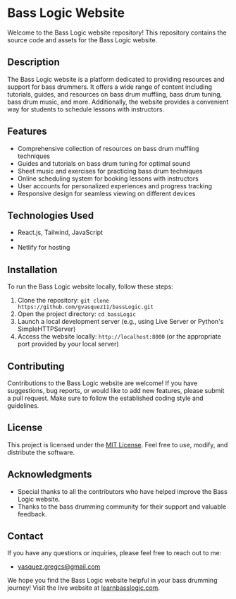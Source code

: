 # Bass Logic Website

Welcome to the Bass Logic website repository! This repository contains the source code and assets for the Bass Logic website.

## Description

The Bass Logic website is a platform dedicated to providing resources and support for bass drummers. It offers a wide range of content including tutorials, guides, and resources on bass drum muffling, bass drum tuning, bass drum music, and more. Additionally, the website provides a convenient way for students to schedule lessons with instructors.

## Features

- Comprehensive collection of resources on bass drum muffling techniques
- Guides and tutorials on bass drum tuning for optimal sound
- Sheet music and exercises for practicing bass drum techniques
- Online scheduling system for booking lessons with instructors
- User accounts for personalized experiences and progress tracking
- Responsive design for seamless viewing on different devices

## Technologies Used

- React.js, Tailwind, JavaScript
-
- Netlify for hosting

## Installation

To run the Bass Logic website locally, follow these steps:

1. Clone the repository: `git clone https://github.com/gvasquez11/bassLogic.git`
2. Open the project directory: `cd bassLogic`
3. Launch a local development server (e.g., using Live Server or Python's SimpleHTTPServer)
4. Access the website locally: `http://localhost:8000` (or the appropriate port provided by your local server)

## Contributing

Contributions to the Bass Logic website are welcome! If you have suggestions, bug reports, or would like to add new features, please submit a pull request. Make sure to follow the established coding style and guidelines.

## License

This project is licensed under the [MIT License](LICENSE). Feel free to use, modify, and distribute the software.

## Acknowledgments

- Special thanks to all the contributors who have helped improve the Bass Logic website.
- Thanks to the bass drumming community for their support and valuable feedback.

## Contact

If you have any questions or inquiries, please feel free to reach out to me:

- vasquez.gregcs@gmail.com

We hope you find the Bass Logic website helpful in your bass drumming journey! Visit the live website at [learnbasslogic.com](https://learnbasslogic.com/).
